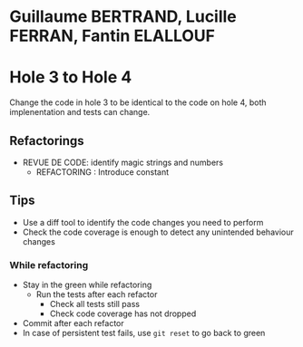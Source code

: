 # Guillaume BERTRAND, Lucille FERRAN, Fantin ELALLOUF
# Hole 3 to Hole 4

Change the code in hole 3 to be identical to the code on hole 4, both implenentation and tests can change.

## Refactorings

- REVUE DE CODE: identify magic strings and numbers
  - REFACTORING : Introduce constant

## Tips

- Use a diff tool to identify the code changes you need to perform
- Check the code coverage is enough to detect any unintended behaviour changes

### While refactoring

- Stay in the green while refactoring
  - Run the tests after each refactor
    - Check all tests still pass
    - Check code coverage has not dropped
- Commit after each refactor
- In case of persistent test fails, use `git reset` to go back to green
